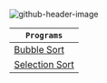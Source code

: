 ![github-header-image](https://github.com/devrath/studious-ds-adventure/assets/1456191/dab2858e-e677-4645-961c-e34c35ba8463)

<div align="center">

| **`Programs`** |
| ---------- |
| [Bubble Sort](https://github.com/devrath/studious-ds-adventure/tree/main/collection/SortingAlgorithms/BubbleSort) |
| [Selection Sort](https://github.com/devrath/studious-ds-adventure/tree/main/collection/SortingAlgorithms/SelectionSort) |

</div>

